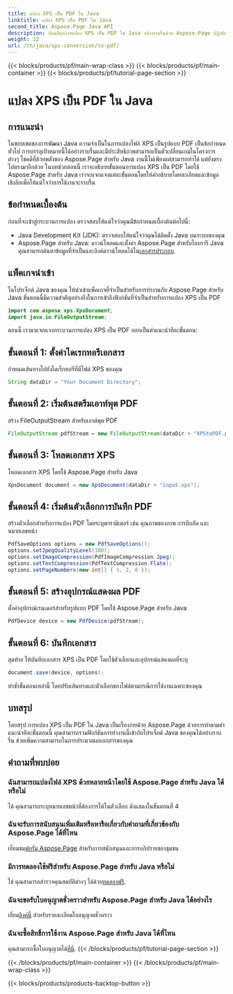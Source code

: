 ```yaml
---
title: แปลง XPS เป็น PDF ใน Java
linktitle: แปลง XPS เป็น PDF ใน Java
second_title: Aspose.Page Java API
description: ปลดล็อกการแปลง XPS เป็น PDF ใน Java อย่างราบรื่นด้วย Aspose.Page ปฏิบัติตามคำแนะนำทีละขั้นตอนของเราเพื่อการประมวลผลเอกสารที่มีประสิทธิภาพและแม่นยำ
weight: 12
url: /th/java/xps-conversion/to-pdf/
---
```


{{< blocks/products/pf/main-wrap-class >}}
{{< blocks/products/pf/main-container >}}
{{< blocks/products/pf/tutorial-page-section >}}

# แปลง XPS เป็น PDF ใน Java

## การแนะนำ
ในขอบเขตของการพัฒนา Java ความจำเป็นในการแปลงไฟล์ XPS เป็นรูปแบบ PDF เป็นข้อกำหนดทั่วไป การบรรลุเป้าหมายนี้ได้อย่างราบรื่นและมีประสิทธิภาพสามารถเป็นตัวเปลี่ยนเกมในโครงการต่างๆ โชคดีที่ด้วยพลังของ Aspose.Page สำหรับ Java งานนี้ไม่เพียงแต่สามารถทำได้ แต่ยังตรงไปตรงมาอีกด้วย
ในบทช่วยสอนนี้ เราจะอธิบายขั้นตอนการแปลง XPS เป็น PDF โดยใช้ Aspose.Page สำหรับ Java เราจะแจกแจงแต่ละขั้นตอนโดยให้คำอธิบายโดยละเอียดและข้อมูลเชิงลึกเพื่อให้แน่ใจว่าการใช้งานจะราบรื่น
## ข้อกำหนดเบื้องต้น
ก่อนที่จะเข้าสู่กระบวนการแปลง ตรวจสอบให้แน่ใจว่าคุณมีข้อกำหนดเบื้องต้นต่อไปนี้:
- Java Development Kit (JDK): ตรวจสอบให้แน่ใจว่าคุณได้ติดตั้ง Java บนระบบของคุณ
-  Aspose.Page สำหรับ Java: ดาวน์โหลดและตั้งค่า Aspose.Page สำหรับไลบรารี Java คุณสามารถค้นหาข้อมูลที่จำเป็นและลิงค์ดาวน์โหลดได้ใน[เอกสารประกอบ](https://reference.aspose.com/page/java/).
## แพ็คเกจนำเข้า
ในโปรเจ็กต์ Java ของคุณ ให้นำเข้าแพ็คเกจที่จำเป็นสำหรับการทำงานกับ Aspose.Page สำหรับ Java ขั้นตอนนี้มีความสำคัญอย่างยิ่งในการเข้าถึงฟังก์ชันที่จำเป็นสำหรับการแปลง XPS เป็น PDF
```java
import com.aspose.xps.XpsDocument;
import java.io.FileOutputStream;
```
ตอนนี้ เรามาแจกแจงกระบวนการแปลง XPS เป็น PDF ออกเป็นคำแนะนำทีละขั้นตอน:
## ขั้นตอนที่ 1: ตั้งค่าไดเรกทอรีเอกสาร
กำหนดเส้นทางไปยังไดเร็กทอรีที่มีไฟล์ XPS ของคุณ
```java
String dataDir = "Your Document Directory";
```
## ขั้นตอนที่ 2: เริ่มต้นสตรีมเอาท์พุต PDF
สร้าง FileOutputStream สำหรับเอาต์พุต PDF
```java
FileOutputStream pdfStream = new FileOutputStream(dataDir + "XPStoPDF.pdf");
```
## ขั้นตอนที่ 3: โหลดเอกสาร XPS
โหลดเอกสาร XPS โดยใช้ Aspose.Page สำหรับ Java
```java
XpsDocument document = new XpsDocument(dataDir + "input.xps");
```
## ขั้นตอนที่ 4: เริ่มต้นตัวเลือกการบันทึก PDF
สร้างตัวเลือกสำหรับการแปลง PDF โดยระบุพารามิเตอร์ เช่น คุณภาพของภาพ การบีบอัด และหมายเลขหน้า
```java
PdfSaveOptions options = new PdfSaveOptions();
options.setJpegQualityLevel(100);
options.setImageCompression(PdfImageCompression.Jpeg);
options.setTextCompression(PdfTextCompression.Flate);
options.setPageNumbers(new int[] { 1, 2, 6 });
```
## ขั้นตอนที่ 5: สร้างอุปกรณ์แสดงผล PDF
ตั้งค่าอุปกรณ์เรนเดอร์สำหรับรูปแบบ PDF โดยใช้ Aspose.Page สำหรับ Java
```java
PdfDevice device = new PdfDevice(pdfStream);
```
## ขั้นตอนที่ 6: บันทึกเอกสาร
สุดท้าย ให้บันทึกเอกสาร XPS เป็น PDF โดยใช้ตัวเลือกและอุปกรณ์แสดงผลที่ระบุ
```java
document.save(device, options);
```
ทำซ้ำขั้นตอนเหล่านี้ โดยปรับเส้นทางและตัวเลือกของไฟล์ตามกรณีการใช้งานเฉพาะของคุณ
## บทสรุป
โดยสรุป การแปลง XPS เป็น PDF ใน Java เป็นเรื่องง่ายด้วย Aspose.Page ด้วยการทำตามคำแนะนำทีละขั้นตอนนี้ คุณสามารถรวมฟังก์ชันการทำงานนี้เข้ากับโปรเจ็กต์ Java ของคุณได้อย่างราบรื่น ช่วยเพิ่มความสามารถในการประมวลผลเอกสารของคุณ

## คำถามที่พบบ่อย
### ฉันสามารถแปลงไฟล์ XPS ด้วยหลายหน้าโดยใช้ Aspose.Page สำหรับ Java ได้หรือไม่
ได้ คุณสามารถระบุหมายเลขหน้าที่ต้องการได้ในตัวเลือก ดังแสดงในขั้นตอนที่ 4
### ฉันจะรับการสนับสนุนเพิ่มเติมหรือหารือเกี่ยวกับคำถามที่เกี่ยวข้องกับ Aspose.Page ได้ที่ไหน
 เยี่ยมชม[ฟอรั่ม Aspose.Page](https://forum.aspose.com/c/page/39) สำหรับการสนับสนุนและการอภิปรายของชุมชน
### มีการทดลองใช้ฟรีสำหรับ Aspose.Page สำหรับ Java หรือไม่
 ใช่ คุณสามารถสำรวจคุณสมบัติต่างๆ ได้ด้วย[ทดลองฟรี](https://releases.aspose.com/).
### ฉันจะขอรับใบอนุญาตชั่วคราวสำหรับ Aspose.Page สำหรับ Java ได้อย่างไร
 เยี่ยม[ลิงค์นี้](https://purchase.aspose.com/temporary-license/) สำหรับรายละเอียดใบอนุญาตชั่วคราว
### ฉันจะซื้อสิทธิ์การใช้งาน Aspose.Page สำหรับ Java ได้ที่ไหน
 คุณสามารถซื้อใบอนุญาตได้[ที่นี่](https://purchase.aspose.com/buy).
{{< /blocks/products/pf/tutorial-page-section >}}

{{< /blocks/products/pf/main-container >}}
{{< /blocks/products/pf/main-wrap-class >}}

{{< blocks/products/products-backtop-button >}}
